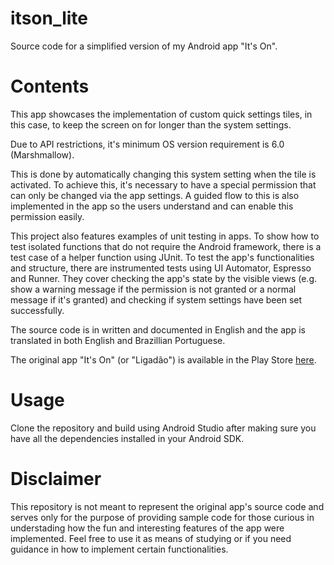# itson_lite
Source code for a simplified version of my Android app "It's On".

# Contents
This app showcases the implementation of custom quick settings tiles, in this case, to keep the screen on for longer than the system settings.

Due to API restrictions, it's minimum OS version requirement is 6.0 (Marshmallow).

This is done by automatically changing this system setting when the tile is activated. To achieve this, it's necessary to have a special permission that can only be changed via the app settings. A guided flow to this is also implemented in the app so the users understand and can enable this permission easily.

This project also features examples of unit testing in apps. To show how to test isolated functions that do not require the Android framework, there is a test case of a helper function using JUnit. To test the app's functionalities and structure, there are instrumented tests using UI Automator, Espresso and Runner. They cover checking the app's state by the visible views (e.g. show a warning message if the permission is not granted or a normal message if it's granted) and checking if system settings have been set successfully.

The source code is in written and documented in English and the app is translated in both English and Brazillian Portuguese.

The original app "It's On" (or "Ligadão") is available in the Play Store [here](https://play.google.com/store/apps/details?id=br.not.sitedoicaro.itson).

# Usage
Clone the repository and build using Android Studio after making sure you have all the dependencies installed in your Android SDK.

# Disclaimer
This repository is not meant to represent the original app's source code and serves only for the purpose of providing sample code for those curious in understading how the fun and interesting features of the app were implemented. Feel free to use it as means of studying or if you need guidance in how to implement certain functionalities.
